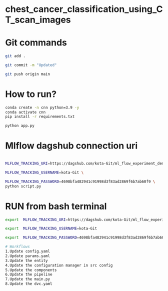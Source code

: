 # chest_cancer_classification_using_CT_scan_images

# Git commands
```bash
git add .

git commit -m "Updated"

git push origin main
```

# How to run?
```bash
conda create -n cnn python=3.9 -y
conda activate cnn
pip install -r requirements.txt

python app.py

```


# Mlflow dagshub connection uri
```bash

MLFLOW_TRACKING_URI=https://dagshub.com/kota-Git/ml_flow_experiment_demo.mlflow  \

MLFLOW_TRACKING_USERNAME=kota-Git \

MLFLOW_TRACKING_PASSWORD=4698bfa482941c91998d3f83ad2869f6b7ab60f9 \
python script.py
```

# RUN from bash terminal
```bash 
export  MLFLOW_TRACKING_URI=https://dagshub.com/kota-Git/ml_flow_experiment_demo.mlflow  

export  MLFLOW_TRACKING_USERNAME=kota-Git

export  MLFLOW_TRACKING_PASSWORD=4698bfa482941c91998d3f83ad2869f6b7ab60f9

```
```bash
# Workflows
1.Update config.yaml
2.Update params.yaml
3.Update the entity
4.Update the configuration manager in src config
5.Update the components
6.Update the pipeline
7.Update the main.py
8.Update the dvc.yaml

```
